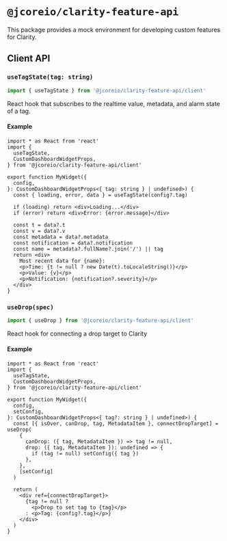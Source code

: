 # `@jcoreio/clarity-feature-api`

This package provides a mock environment for developing custom features for Clarity.

## Client API

### `useTagState(tag: string)`

```ts
import { useTagState } from '@jcoreio/clarity-feature-api/client'
```

React hook that subscribes to the realtime value, metadata, and alarm state of a tag.

#### Example

```tsx
import * as React from 'react'
import {
  useTagState,
  CustomDashboardWidgetProps,
} from '@jcoreio/clarity-feature-api/client'

export function MyWidget({
  config,
}: CustomDashboardWidgetProps<{ tag: string } | undefined>) {
  const { loading, error, data } = useTagState(config?.tag)

  if (loading) return <div>Loading...</div>
  if (error) return <div>Error: {error.message}</div>

  const t = data?.t
  const v = data?.v
  const metadata = data?.metadata
  const notification = data?.notification
  const name = metadata?.fullName?.join('/') || tag
  return <div>
    Most recent data for {name}:
    <p>Time: {t != null ? new Date(t).toLocaleString()}</p>
    <p>Value: {v}</p>
    <p>Notification: {notification?.severity}</p>
  </div>
}
```

### `useDrop(spec)`

```ts
import { useDrop } from '@jcoreio/clarity-feature-api/client'
```

React hook for connecting a drop target to Clarity

#### Example

```tsx
import * as React from 'react'
import {
  useTagState,
  CustomDashboardWidgetProps,
} from '@jcoreio/clarity-feature-api/client'

export function MyWidget({
  config,
  setConfig,
}: CustomDashboardWidgetProps<{ tag?: string } | undefined>) {
  const [{ isOver, canDrop, tag, MetadataItem }, connectDropTarget] = useDrop(
    {
      canDrop: ({ tag, MetadataItem }) => tag != null,
      drop: ({ tag, MetadataItem }): undefined => {
        if (tag != null) setConfig({ tag })
      },
    },
    [setConfig]
  )

  return (
    <div ref={connectDropTarget}>
      {tag != null ?
        <p>Drop to set tag to {tag}</p>
      : <p>Tag: {config?.tag}</p>}
    </div>
  )
}
```
